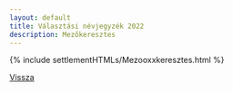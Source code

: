 ```yaml
---
layout: default
title: Választási névjegyzék 2022
description: Mezőkeresztes
---
```


{% include settlementHTMLs/Mezooxxkeresztes.html %}

[Vissza](./)